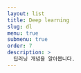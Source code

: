 ```yaml
---
layout: list
title: Deep learning
slug: dl
menu: true
submenu: true
order: 7
description: >
  딥러닝 개념을 알아봅니다.
---
```

